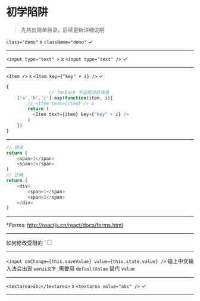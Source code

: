 # 初学陷阱

> 先列出简单目录，后续更新详细说明

`class="demo"` x  `className="demo"` ✓

---

`<input type="text" >` x  `<input type="text" />` ✓

---

`<Item />` x  `<Item key={"key" + i} />` ✓

```js
{
                // forEach 不适用当前场景
    ['a','b','c'].map(function(item, i){
        // <Item text={item} /> x
        return (
          <Item text={item} key={"key" + i} />
        )
    })
}
```
---

```js
// 错误
return (
    <span>1</span>
    <span>2</span>
)
// 正确
return (
    <div>
        <span>1</span>
        <span>2</span>
    </div>
)
```

---

**Forms:* http://reactjs.cn/react/docs/forms.html

---

如何修改受限的 `<input type="checkbox"  />

---

`<input onChange={this.saveValue} value={this.state.value} />` 碰上中文输入法会出现 `wenzi文字` ,需要用 `defaultValue` 替代 `value`

---

`<textarea>abc</textarea>` x  `<textarea value="abc" />` ✓

---
